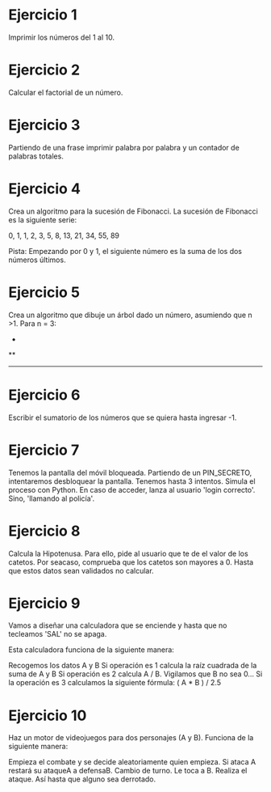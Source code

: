 # Ejercicio 1
Imprimir los números del 1 al 10.

# Ejercicio 2
Calcular el factorial de un número.

# Ejercicio 3
Partiendo de una frase imprimir palabra por palabra y un contador de palabras totales.

# Ejercicio 4
Crea un algoritmo para la sucesión de Fibonacci. La sucesión de Fibonacci es la siguiente serie:

 0, 1, 1, 2, 3, 5, 8, 13, 21, 34, 55, 89

Pista: Empezando por 0 y 1, el siguiente número es la suma de los dos números últimos.

# Ejercicio 5
Crea un algoritmo que dibuje un árbol dado un número, asumiendo que n >1. Para n = 3:

*

**

***

# Ejercicio 6
Escribir el sumatorio de los números que se quiera hasta ingresar -1.

# Ejercicio 7
Tenemos la pantalla del móvil bloqueada. Partiendo de un PIN_SECRETO, intentaremos desbloquear la pantalla. Tenemos hasta 3 intentos. Simula el proceso con Python. En caso de acceder, lanza al usuario 'login correcto'. Sino, 'llamando al policía'.

# Ejercicio 8
Calcula la Hipotenusa. Para ello, pide al usuario que te de el valor de los catetos. Por seacaso, comprueba que los catetos son mayores a 0. Hasta que estos datos sean validados no calcular.

# Ejercicio 9
Vamos a diseñar una calculadora que se enciende y hasta que no tecleamos 'SAL' no se apaga.

Esta calculadora funciona de la siguiente manera:

Recogemos los datos A y B
Si operación es 1 calcula la raíz cuadrada de la suma de A y B
Si operación es 2 calcula A / B. Vigilamos que B no sea 0...
Si la operación es 3 calculamos la siguiente fórmula: ( A * B ) / 2.5
# Ejercicio 10
Haz un motor de videojuegos para dos personajes (A y B). Funciona de la siguiente manera:

Empieza el combate y se decide aleatoriamente quien empieza.
Si ataca A restará su ataqueA a defensaB.
Cambio de turno. Le toca a B. Realiza el ataque.
Así hasta que alguno sea derrotado.